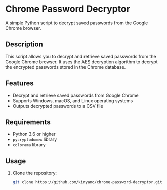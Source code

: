 # Chrome Password Decryptor

A simple Python script to decrypt saved passwords from the Google Chrome browser.

## Description

This script allows you to decrypt and retrieve saved passwords from the Google Chrome browser. It uses the AES decryption algorithm to decrypt the encrypted passwords stored in the Chrome database.

## Features

- Decrypt and retrieve saved passwords from Google Chrome
- Supports Windows, macOS, and Linux operating systems
- Outputs decrypted passwords to a CSV file

## Requirements

- Python 3.6 or higher
- `pycryptodomex` library
- `colorama` library

## Usage

1. Clone the repository:

   ```bash
   git clone https://github.com/kiryano/chrome-password-decryptor.git

